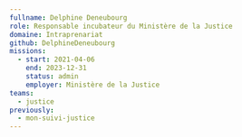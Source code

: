 ```yaml
---
fullname: Delphine Deneubourg
role: Responsable incubateur du Ministère de la Justice
domaine: Intraprenariat
github: DelphineDeneubourg
missions:
  - start: 2021-04-06
    end: 2023-12-31
    status: admin
    employer: Ministère de la Justice
teams:
  - justice
previously:
  - mon-suivi-justice
---
```

